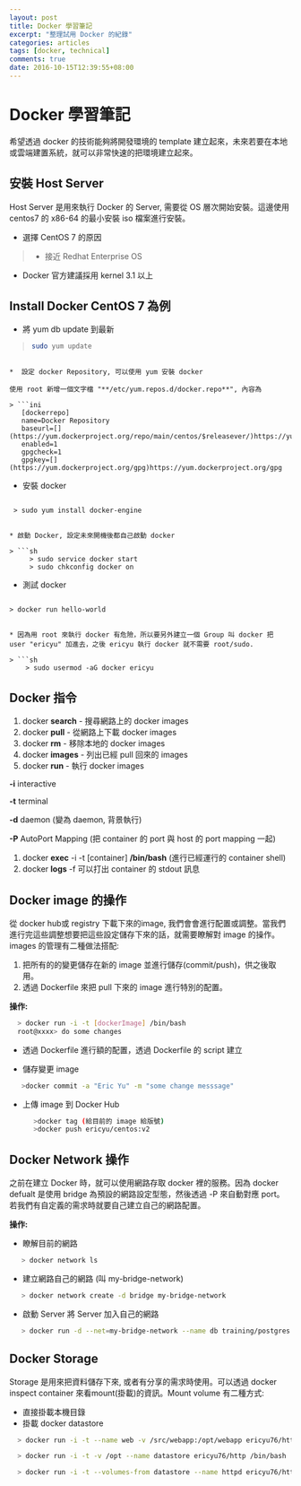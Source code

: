 ```yaml
---
layout: post
title: Docker 學習筆記
excerpt: "整理試用 Docker 的紀錄"
categories: articles
tags: [docker, technical]
comments: true
date: 2016-10-15T12:39:55+08:00
---
```

# Docker 學習筆記

希望透過 docker 的技術能夠將開發環境的 template 建立起來，未來若要在本地或雲端建置系統，就可以非常快速的把環境建立起來。

## 安裝 Host Server

Host Server 是用來執行 Docker 的 Server, 需要從 OS 層次開始安裝。這邊使用 centos7 的 x86-64 的最小安裝 iso 檔案進行安裝。

*  選擇 CentOS 7 的原因
> * 接近 Redhat Enterprise OS

*  Docker 官方建議採用 kernel 3.1 以上

## Install Docker CentOS 7 為例

*  將  yum db update 到最新

> ```sh
> sudo yum update
```

*  設定 docker Repository, 可以使用 yum 安裝 docker

使用 root 新增一個文字檔 "**/etc/yum.repos.d/docker.repo**", 內容為

> ```ini
   [dockerrepo]
   name=Docker Repository
   baseurl=[](https://yum.dockerproject.org/repo/main/centos/$releasever/)https://yum.dockerproject.org/repo/main/centos/$releasever/
   enabled=1
   gpgcheck=1
   gpgkey=[](https://yum.dockerproject.org/gpg)https://yum.dockerproject.org/gpg
```

* 安裝 docker

>```sh
     > sudo yum install docker-engine
```

* 啟動 Docker, 設定未來開機後都自己啟動 docker

> ```sh
     > sudo service docker start
     > sudo chkconfig docker on
```

* 測試 docker

> ```sh
    > docker run hello-world
```

* 因為用 root 來執行 docker 有危險，所以要另外建立一個 Group 叫 docker 把 user "ericyu" 加進去，之後 ericyu 執行 docker 就不需要 root/sudo.

> ```sh
	> sudo usermod -aG docker ericyu
```

## Docker 指令

1.  docker **search** - 搜尋網路上的 docker images
2.  docker **pull** - 從網路上下載 docker images
3.  docker **rm** - 移除本地的 docker images
4.  docker **images** - 列出已經 pull 回來的 images
5.  docker **run** - 執行 docker images

   **-i** interactive

   **-t** terminal

   **-d** daemon (變為 daemon, 背景執行)

   **-P** AutoPort Mapping  (把 container 的 port 與 host 的 port mapping 一起)

1.  docker **exec** -i -t [container] **/bin/bash**  (進行已經運行的 container shell)
2.  docker **logs** -f 可以打出 container 的 stdout 訊息

## Docker image 的操作

從 docker hub或 registry 下載下來的image, 我們會會進行配置或調整。當我們進行完這些調整想要把這些設定儲存下來的話，就需要瞭解對 image 的操作。 images 的管理有二種做法搭配:

1.  把所有的的變更儲存在新的 image 並進行儲存(commit/push)，供之後取用。
2.  透過 Dockerfile 來把 pull 下來的 image 進行特別的配置。

**操作:**

```sh
  > docker run -i -t [dockerImage] /bin/bash
  root@xxxx> do some changes
```

*  透過 Dockerfile 進行額的配置，透過 Dockerfile 的 script 建立

*   儲存變更 image

```sh
   >docker commit -a "Eric Yu" -m "some change messsage"
```

*  上傳 image 到 Docker Hub

```sh
      >docker tag (給目前的 image 給版號)
      >docker push ericyu/centos:v2
```

## Docker Network  操作

之前在建立 Docker 時，就可以使用網路存取 docker 裡的服務。因為 docker defualt 是使用 bridge 為預設的網路設定型態，然後透過 -P 來自動對應 port。若我們有自定義的需求時就要自己建立自己的網路配置。

**操作:**

*  瞭解目前的網路

```sh
   > docker network ls
```

*  建立網路自己的網路 (叫 my-bridge-network)

```sh
   > docker network create -d bridge my-bridge-network
```

*  啟動 Server 將 Server 加入自己的網路

```sh
   > docker run -d --net=my-bridge-network --name db training/postgres
```

## Docker Storage

Storage 是用來把資料儲存下來, 或者有分享的需求時使用。可以透過 docker inspect container 來看mount(掛載)的資訊。Mount volume 有二種方式:

* 直接掛載本機目錄
* 掛載 docker datastore

```sh
  > docker run -i -t --name web -v /src/webapp:/opt/webapp ericyu76/httpd /bin/bash
```

```sh
  > docker run -i -t -v /opt --name datastore ericyu76/http /bin/bash
```

```sh
  > docker run -i -t --volumes-from datastore --name httpd ericyu76/httpd /bin/bash
```